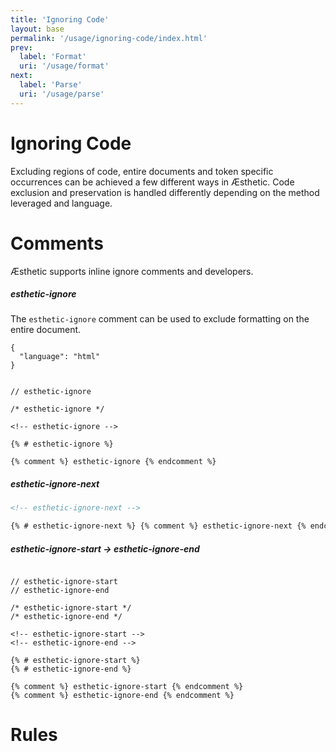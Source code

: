 ```yaml
---
title: 'Ignoring Code'
layout: base
permalink: '/usage/ignoring-code/index.html'
prev:
  label: 'Format'
  uri: '/usage/format'
next:
  label: 'Parse'
  uri: '/usage/parse'
---
```


# Ignoring Code

Excluding regions of code, entire documents and token specific occurrences can be achieved a few different ways in Æsthetic. Code exclusion and preservation is handled differently depending on the method leveraged and language.

# Comments

Æsthetic supports inline ignore comments and developers.

##### esthetic-ignore

The `esthetic-ignore` comment can be used to exclude formatting on the entire document.

```json:rules
{
  "language": "html"
}
```

```liquid

// esthetic-ignore

/* esthetic-ignore */

<!-- esthetic-ignore -->

{% # esthetic-ignore %}

{% comment %} esthetic-ignore {% endcomment %}

```

##### esthetic-ignore-next

```html
<!-- esthetic-ignore-next -->

{% # esthetic-ignore-next %} {% comment %} esthetic-ignore-next {% endcomment %}
```

##### esthetic-ignore-start → esthetic-ignore-end

```liquid

// esthetic-ignore-start
// esthetic-ignore-end

/* esthetic-ignore-start */
/* esthetic-ignore-end */

<!-- esthetic-ignore-start -->
<!-- esthetic-ignore-end -->

{% # esthetic-ignore-start %}
{% # esthetic-ignore-end %}

{% comment %} esthetic-ignore-start {% endcomment %}
{% comment %} esthetic-ignore-end {% endcomment %}

```

# Rules
